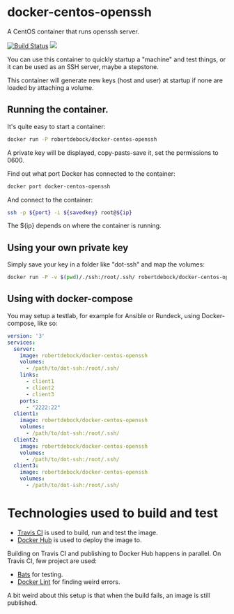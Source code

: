 # docker-centos-openssh

A CentOS container that runs openssh server.

[![Build Status](https://travis-ci.org/robertdebock/docker-centos-openssh.svg?branch=master)](https://travis-ci.org/robertdebock/docker-centos-openssh) [![](https://images.microbadger.com/badges/image/robertdebock/docker-centos-openssh.svg)](http://microbadger.com/images/robertdebock/docker-centos-openssh "Get your own image badge on microbadger.com")

You can use this container to quickly startup a "machine" and test things, or it can be used as an SSH server, maybe a stepstone.

This container will generate new keys (host and user) at startup if none are loaded by attaching a volume.

## Running the container.
It's quite easy to start a container:

```bash
docker run -P robertdebock/docker-centos-openssh
```
    
A private key will be displayed, copy-pasts-save it, set the permissions to 0600.

Find out what port Docker has connected to the container:

```bash
docker port docker-centos-openssh
```

And connect to the container:

```bash
ssh -p ${port} -i ${savedkey} root@${ip}
```

The ${ip} depends on where the container is running.

## Using your own private key

Simply save your key in a folder like "dot-ssh" and map the volumes:

```bash
docker run -P -v $(pwd)/./ssh:/root/.ssh/ robertdebock/docker-centos-openssh
```

## Using with docker-compose

You may setup a testlab, for example for Ansible or Rundeck, using Docker-compose, like so:

```yaml
version: '3'
services:
  server:
    image: robertdebock/docker-centos-openssh
    volumes:
      - /path/to/dot-ssh:/root/.ssh/
    links:
      - client1
      - client2
      - client3
    ports:
      - "2222:22"
  client1:
    image: robertdebock/docker-centos-openssh
    volumes:
      - /path/to/dot-ssh:/root/.ssh/
  client2:
    image: robertdebock/docker-centos-openssh
    volumes:
      - /path/to/dot-ssh:/root/.ssh/
  client3:
    image: robertdebock/docker-centos-openssh
    volumes:
      - /path/to/dot-ssh:/root/.ssh/
```

# Technologies used to build and test

- [Travis CI](https://travis-ci.org/robertdebock/docker-centos-openssh) is used to build, run and test the image.
- [Docker Hub](https://hub.docker.com/r/robertdebock/docker-centos-openssh/) is used to deploy the image to.

Building on Travis CI and publishing to Docker Hub happens in parallel. On Travis CI, few project are used:

- [Bats](https://github.com/sstephenson/bats) for testing.
- [Docker Lint](https://github.com/projectatomic/dockerfile_lint) for finding weird errors.

A bit weird about this setup is that when the build fails, an image is still published.
